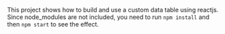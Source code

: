 This project shows how to build and use a custom data table using reactjs. 
Since node_modules are not included, you need to run `npm install` and then `npm start` to see the effect.

